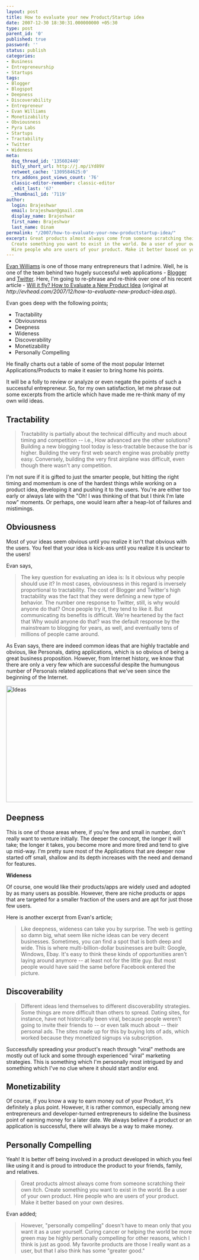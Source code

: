 ```yaml
---
layout: post
title: How to evaluate your new Product/Startup idea
date: 2007-12-30 18:30:31.000000000 +05:30
type: post
parent_id: '0'
published: true
password: ''
status: publish
categories:
- Business
- Entrepreneurship
- Startups
tags:
- Blogger
- Blogspot
- Deepness
- Discoverability
- Entrepreneur
- Evan Williams
- Monetizability
- Obviousness
- Pyra Labs
- Startups
- Tractability
- Twitter
- Wideness
meta:
  dsq_thread_id: '135602440'
  bitly_short_url: http://j.mp/iYd89V
  retweet_cache: '1309584625:0'
  trx_addons_post_views_count: '76'
  classic-editor-remember: classic-editor
  _edit_last: '67'
  _thumbnail_id: '7119'
author:
  login: Brajeshwar
  email: brajeshwar@gmail.com
  display_name: Brajeshwar
  first_name: Brajeshwar
  last_name: Oinam
permalink: "/2007/how-to-evaluate-your-new-productstartup-idea/"
excerpt: Great products almost always come from someone scratching their own itch.
  Create something you want to exist in the world. Be a user of your own product.
  Hire people who are users of your product. Make it better based on your own desires.
---
```

<p><a href="http://evhead.com/">Evan Williams</a> is one of those many entrepreneurs that I admire. Well, he is one of the team behind two hugely successful web applications - <a href="http://www.blogger.com/">Blogger</a> and <a href="http://twitter.com/">Twitter</a>. Here, I'm going to re-phrase and re-think over one of his recent article - <a href="https://web.archive.org/web/20160322105954/http://evhead.com/2007/12/how-to-evaluate-new-product-idea.asp">Will it fly? How to Evaluate a New Product Idea</a> (original at <em>http://evhead.com/2007/12/how-to-evaluate-new-product-idea.asp</em>).</p>
<p>Evan goes deep with the following points;</p>
<ul>
<li>Tractability</li>
<li>Obviousness</li>
<li>Deepness</li>
<li>Wideness</li>
<li>Discoverability</li>
<li>Monetizability</li>
<li>Personally Compelling</li>
</ul>
<p>He finally charts out a table of some of the most popular Internet Applications/Products to make it easier to bring home his points.</p>
<p>It will be a folly to review or analyze or even negate the points of such a successful entrepreneur. So, for my own satisfaction, let me phrase out some excerpts from the article which have made me re-think many of my own wild ideas.</p>
<h2>Tractability</h2>
<blockquote><p>Tractability is partially about the technical difficulty and much about timing and competition -- i.e., How advanced are the other solutions? Building a new blogging tool today is less-tractable because the bar is higher. Building the very first web search engine was probably pretty easy. Conversely, building the very first airplane was difficult, even though there wasn't any competition.</p></blockquote>
<p>I'm not sure if it is gifted to just the smarter people, but hitting the right timing and momentum is one of the hardest things while working on a product idea, developing it and pushing it to the users. You're are either too early or always late with the "Oh! I was thinking of that but I think I'm late now" moments. Or perhaps, one would learn after a heap-lot of failures and mistimings.</p>
<h2>Obviousness</h2>
<p>Most of your ideas seem obvious until you realize it isn't that obvious with the users. You feel that your idea is kick-ass until you realize it is unclear to the users!</p>
<p>Evan says,</p>
<blockquote><p>The key question for evaluating an idea is: Is it obvious why people should use it? In most cases, obviousness in this regard is inversely proportional to tractability. The cost of Blogger and Twitter's high tractability was the fact that they were defining a new type of behavior. The number one response to Twitter, still, is why would anyone do that? Once people try it, they tend to like it. But communicating its benefits is difficult. We're heartened by the fact that Why would anyone do that? was the default response by the mainstream to blogging for years, as well, and eventually tens of millions of people came around.</p></blockquote>
<p>As Evan says, there are indeed common ideas that are highly tractable and obvious, like Personals, dating applications, which is so obvious of being a great business proposition. However, from Internet history, we know that there are only a very few which are successful despite the humungous number of Personals related applications that we've seen since the beginning of the Internet.</p>
<p><img src="{{ site.baseurl }}/assets/2007/12/IMG_8578-1024x460.jpg" alt="Ideas" width="700" height="314" class="alignnone size-large wp-image-7120" /></p>
<h2>Deepness</h2>
<p>This is one of those areas where, if you're few and small in number, don't really want to venture initially. The deeper the concept, the longer it will take; the longer it takes, you become more and more tired and tend to give up mid-way. I'm pretty sure most of the Applications that are deeper now started off small, shallow and its depth increases with the need and demand for features.</p>
<p><strong>Wideness</strong></p>
<p>Of course, one would like their products/apps are widely used and adopted by as many users as possible. However, there are niche products or apps that are targeted for a smaller fraction of the users and are apt for just those few users.</p>
<p>Here is another excerpt from Evan's article;</p>
<blockquote><p>Like deepness, wideness can take you by surprise. The web is getting so damn big, what seem like niche ideas can be very decent businesses. Sometimes, you can find a spot that is both deep and wide. This is where multi-billion-dollar businesses are built: Google, Windows, Ebay. It's easy to think these kinds of opportunities aren't laying around anymore -- at least not for the little guy. But most people would have said the same before Facebook entered the picture.</p></blockquote>
<h2>Discoverability</h2>
<blockquote><p>Different ideas lend themselves to different discoverability strategies. Some things are more difficult than others to spread. Dating sites, for instance, have not historically been viral, because people weren't going to invite their friends to -- or even talk much about -- their personal ads. The sites made up for this by buying lots of ads, which worked because they monetized signups via subscription.</p></blockquote>
<p>Successfully spreading your product's reach through "viral" methods are mostly out of luck and some through experienced "viral" marketing strategies. This is something which I'm personally most intrigued by and something which I've no clue where it should start and/or end.</p>
<h2>Monetizability</h2>
<p>Of course, if you know a way to earn money out of your Product, it's definitely a plus point. However, it is rather common, especially among new entrepreneurs and developer-turned entrepreneurs to sideline the business point of earning money for a later date. We always believe if a product or an application is successful, there will always be a way to make money.</p>
<h2>Personally Compelling</h2>
<p>Yeah! It is better off being involved in a product developed in which you feel like using it and is proud to introduce the product to your friends, family, and relatives.</p>
<blockquote><p>Great products almost always come from someone scratching their own itch. Create something you want to exist in the world. Be a user of your own product. Hire people who are users of your product. Make it better based on your own desires.</p></blockquote>
<p>Evan added;</p>
<blockquote><p>However, "personally compelling" doesn't have to mean only that you want it as a user yourself. Curing cancer or helping the world be more green may be highly personally compelling for other reasons, which I think is just as good. My favorite products are those I really want as a user, but that I also think has some "greater good."</p></blockquote>
